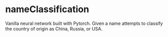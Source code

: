 # nameClassification
Vanilla neural network built with Pytorch. Given a name attempts to classify the country of origin as China, Russia, or USA.
